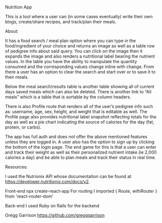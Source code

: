 Nutrition App	

This is a tool where a user can (in some cases eventually) write their own blogs, create/share recipes, and track/plan their meals.

About:

It has a food search / meal plan option where you can type in the food/ingredient of your choice and returns an image as well as a table row of pedigree info about said query.  You can click on the image then it expands the image and also renders a nutritional label bearing the nutrient values.  In the table you have the ability to manipulate the quantity consumed and the corresponding values change inline with change.  From there a user has an option to clear the search and start over or to save it to their meals.

Below the meal search/results table is another table showing all of current days saved meals which can also be deleted.  There is another link to “All meals” which is a table that is sortable by the column headers.

There is also Profile route that renders all of the user’s pedigree info such as: username, age, sex, height, and weight that is editable as well.  The Profile page also provides nutritional label snapshot reflecting totals for the day as well as a pie chart indicating the source of calories for the day (fat, protein, or carbs).  

The app has full auth and does not offer the above mentioned features unless they are logged in.  A user also has the option to sign up by clicking the bottom of the login page.  The end game for this is that a user can enter and track their weight as well as their personalized nutrient intake (ie 2,000 calories a day) and be able to plan meals and track their status in real time.  



Resources:

I used the Nutrionix API whose documentation can be found  at https://developer.nutritionix.com/docs/v2.

Front-end
npx create-react-app 
For routing  I imported { Route, withRouter } from 'react-router-dom’

Back-end
I used Ruby on Rails for the backend



Gregg Garrison
https://github.com/gregggarrison

